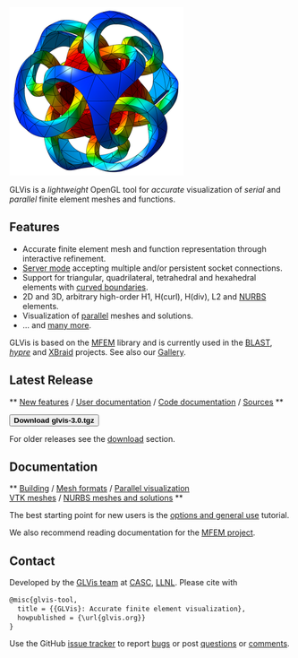 <div class="col-md-6" markdown="1">

[<img class="centered" src="img/logo-300.png" alt="GLVis logo">](gallery.md)

GLVis is a _lightweight_ OpenGL tool for _accurate_ visualization of _serial_ and _parallel_ finite element meshes and functions.

## Features

 * Accurate finite element mesh and function representation through interactive refinement.
 * [Server mode](options-and-use.md#server-mode) accepting multiple and/or persistent socket connections.
 * Support for triangular, quadrilateral, tetrahedral and hexahedral elements with [curved boundaries](mesh-formats.md#curvilinear-and-more-general-meshes).
 * 2D and 3D, arbitrary high-order H1, H(curl), H(div), L2 and [NURBS](nurbs.md) elements.
 * Visualization of [parallel](parallel-visualization.md) meshes and solutions.
 * ... and [many more](features.md).

GLVis is based on the [MFEM](http://mfem.org) library and is currently used in the [BLAST](http://www.llnl.gov/casc/blast), _[hypre](http://www.llnl.gov/casc/hypre)_ and [XBraid](http://www.llnl.gov/casc/xbraid) projects. See also our [Gallery](gallery.md).

</div><div class="col-md-6" markdown="1">

## Latest Release

**
[New features](https://raw.githubusercontent.com/glvis/glvis/master/CHANGELOG)
/ [User documentation](https://raw.githubusercontent.com/glvis/glvis/master/README) 
/ [Code documentation](http://glvis.github.io/doxygen/html/index.html) 
/ [Sources](https://github.com/glvis/glvis)
**

[<button type="button" class="btn btn-success">
**Download glvis-3.0.tgz**
</button>](http://goo.gl/HcdvqY)

For older releases see the [download](download.md) section.

## Documentation

**
[Building](http://mfem.org/building) 
/ [Mesh formats](mesh-formats.md) 
/ [Parallel visualization](parallel-visualization.md) 
<br> [VTK meshes](curvilinear-vtk-meshes.md) 
/ [NURBS meshes and solutions](nurbs.md) 
**

The best starting point for new users is the [options and general use](options-and-use.md) tutorial.

We also recommend reading documentation for the [MFEM project](http://mfem.org).

## Contact

Developed by the [GLVis team](about.md) at [CASC](http://computation.llnl.gov/casc/),
[LLNL](https://www.llnl.gov/). Please cite with

    @misc{glvis-tool,
      title = {{GLVis}: Accurate finite element visualization},
      howpublished = {\url{glvis.org}}
    }

Use the GitHub [issue tracker](https://github.com/glvis/glvis/issues)
to report [bugs](https://github.com/glvis/glvis/issues/new?labels=bug)
or post [questions](https://github.com/glvis/glvis/issues/new?labels=question)
or [comments](https://github.com/glvis/glvis/issues/new?labels=comment).

</div>

<div class="col-md-12"></div>
